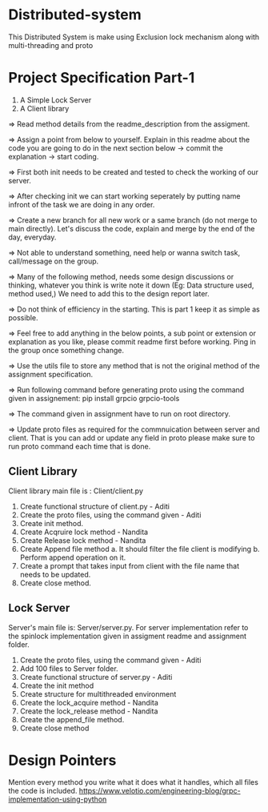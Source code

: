 # Distributed-system
This Distributed System is make using Exclusion lock mechanism along with multi-threading and proto

# Project Specification Part-1
1. A Simple Lock Server
2. A Client library

=> Read method details from the readme_description from the assigment. 

=> Assign a point from below to yourself. Explain in this readme about the code you are going to do in the next section below -> commit the explanation -> start coding.

=> First both init needs to be created and tested to check the working of our server.

=> After checking init we can start working seperately by putting name infront of the task we are doing in any order.

=> Create a new branch for all new work or a same branch (do not merge to main directly). Let's discuss the code, explain and merge by the end of the day, everyday.

=> Not able to understand something, need help or wanna switch task, call/message on the group.

=> Many of the following method,  needs some design discussions or thinking, whatever you think is write note it down (Eg: Data structure used, method used,) We need to add this to the design report later.

=> Do not think of efficiency in the starting. This is part 1 keep it as simple as possible.

=> Feel free to add anything in the below points, a sub point or extension or explanation as you like, please commit readme first before working. Ping in the group once something change. 

=> Use the utils file to store any method that is not the original method of the assignment specification. 

=> Run following command before generating proto using the command given in assignement:
pip install grpcio grpcio-tools

=> The command given in assignment have to run on root directory.

=> Update proto files as required for the commnuication between server and client. That is you can add or update any field in proto
please make sure to run proto command each time that is done.

   ## Client Library
   Client library main file is : Client/client.py
   1. Create functional structure of client.py - Aditi
   2. Create the proto files, using the command given - Aditi
   3. Create init method.
   4. Create Acqruire lock method - Nandita
   5. Create Release lock method - Nandita
   6. Create Append file method
       a. It should filter the file client is modifying
       b. Perform append operation on it.
   7. Create a prompt that takes input from client with the file name that needs to be updated.
   8. Create close method.
  
   ## Lock Server
   Server's main file is: Server/server.py. 
   For server implementation refer to the spinlock implementation given in assigment readme and assignment folder.
   1. Create the proto files, using the command given - Aditi
   2. Add 100 files to Server folder.
   3. Create functional structure of server.py - Aditi
   4. Create the init method
   5. Create structure for multithreaded environment
   6. Create the lock_acquire method - Nandita
   7.  Create the lock_release method - Nandita
   8. Create the append_file method.
   9. Create close method

# Design Pointers
Mention every method you write what it does what it handles, which all files the code is included.
https://www.velotio.com/engineering-blog/grpc-implementation-using-python
